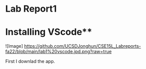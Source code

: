 # Lab Report1

# Installing VScode**

![Image]  https://github.com/UCSDJonghun/CSE15L_Labreports-fa22/blob/main/lab1%20vscode.jpd.png?raw=true

First I downlad the app.

